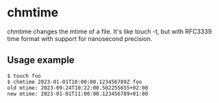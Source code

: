 # chmtime

chmtime changes the mtime of a file. It's like touch -t, but with RFC3339 time
format with support for nanosecond precision.

## Usage example

```
$ touch foo
$ chmtime 2023-01-01T10:00:00.123456789Z foo
old mtime: 2023-09-24T10:22:00.502255655+02:00
new mtime: 2023-01-01T11:00:00.123456789+01:00
```
